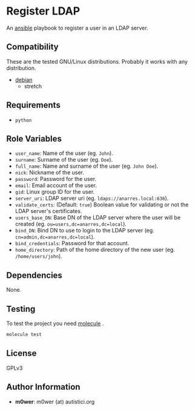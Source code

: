 # Register LDAP

An [ansible](https://github.com/ansible) playbook to register a user in an LDAP
server.

## Compatibility

These are the tested GNU/Linux distributions. Probably it works with any
distribution.

* [debian](https://www.debian.org/)
  * stretch

## Requirements

* `python`

## Role Variables

* `user_name`: Name of the user (eg. `John`).
* `surname`: Surname of the user (eg. `Doe`).
* `full_name`: Name and surname of the user (eg. `John Doe`).
* `nick`: Nickname of the user.
* `password`: Password for the user.
* `email`: Email account of the user.
* `gid`: Linux group ID for the user.
* `server_uri`: LDAP server uri (eg. `ldaps://anarres.local:636`).
* `validate_certs`: (Default: `true`) Boolean value for validating or not the
   LDAP server's certificates.
* `users_base_DN`: Base DN of the LDAP server where the user will be created (eg.
  `ou=users,dc=anarres,dc=local`).
* `bind_DN`: Bind DN to use to login to the LDAP server (eg.
  `cn=admin,dc=anarres,dc=local`).
* `bind_credentials`: Password for that account.
* `home_directory`: Path of the home directory of the new user (eg.
  `/home/users/john`).

## Dependencies

None.

## Testing

To test the project you need [molecule](http://molecule.readthedocs.io/en/latest/)
.

```bash
molecule test
```

## License

GPLv3

## Author Information

* **m0wer**: m0wer (at) autistici.org
